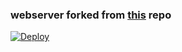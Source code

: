 ### webserver forked from [this](https://github.com/tgcallsjs/LemonJamsBot) repo

[![Deploy](https://www.herokucdn.com/deploy/button.svg)](https://heroku.com/deploy?template=https://github.com/CW4RR10R/LemonJamServer/tree/main)
